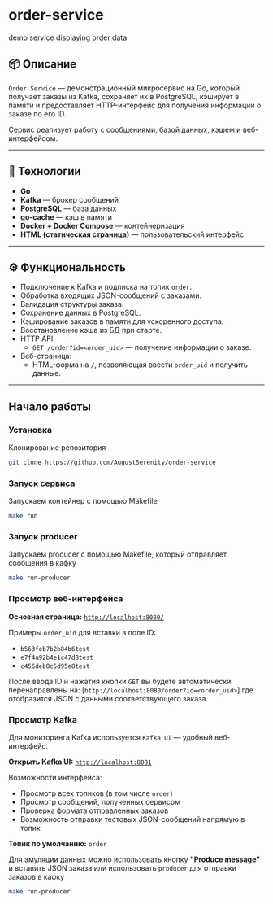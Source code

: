 # order-service
demo service displaying order data

## 📦 Описание

`Order Service` — демонстрационный микросервис на Go, который получает заказы из Kafka, сохраняет их в PostgreSQL, кэширует в памяти и предоставляет HTTP-интерфейс для получения информации о заказе по его ID.

Сервис реализует работу с сообщениями, базой данных, кэшем и веб-интерфейсом.

---

## 🧩 Технологии

- **Go** 
- **Kafka** — брокер сообщений
- **PostgreSQL** — база данных
- **go-cache** — кэш в памяти
- **Docker + Docker Compose** — контейнеризация
- **HTML (статическая страница)** — пользовательский интерфейс

---

## ⚙️ Функциональность

- Подключение к Kafka и подписка на топик `order`.
- Обработка входящих JSON-сообщений с заказами.
- Валидация структуры заказа.
- Сохранение данных в PostgreSQL.
- Кэширование заказов в памяти для ускоренного доступа.
- Восстановление кэша из БД при старте.
- HTTP API:
  - `GET /order?id=<order_uid>` — получение информации о заказе.
- Веб-страница:
  - HTML-форма на `/`, позволяющая ввести `order_uid` и получить данные.

---

## Начало работы
### Установка
Клонирование репозитория
```sh
git clone https://github.com/AugustSerenity/order-service
```
### Запуск сервиса
Запускаем контейнер с помощью Makefile
```sh
make run
```
### Запуск producer
Запускаем producer с помощью Makefile, который отправляет сообщения в кафку
```sh
make run-producer
```

### Просмотр веб-интерфейса

**Основная страница:** [`http://localhost:8080/`](http://localhost:8080/)

Примеры `order_uid` для вставки в поле ID:
 - `b563feb7b2b84b6test`
 - `e7f4a92b4e1c47d8test`
 - `c456deb8c5d95e8test`

После ввода ID и нажатия кнопки `GET` вы будете автоматически перенаправлены на:
[`http://localhost:8080/order?id=<order_uid>`] 
где отобразится JSON с данными соответствующего заказа.

### Просмотр Kafka 

Для мониторинга Kafka используется `Kafka UI` — удобный веб-интерфейс.

**Открыть Kafka UI:** [`http://localhost:8081`](http://localhost:8081)

Возможности интерфейса:
- Просмотр всех топиков (в том числе `order`)
- Просмотр сообщений, полученных сервисом
- Проверка формата отправленных заказов
- Возможность отправки тестовых JSON-сообщений напрямую в топик

**Топик по умолчанию:** `order`

Для эмуляции данных можно использовать кнопку **"Produce message"** и вставить JSON заказа
или использовать `producer` для отправки заказов в кафку 
```sh
make run-producer
```


